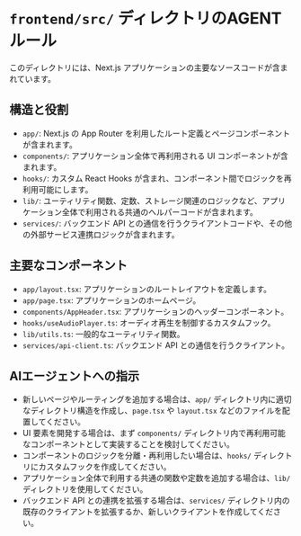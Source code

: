 # `frontend/src/` ディレクトリのAGENTルール

このディレクトリには、Next.js アプリケーションの主要なソースコードが含まれています。

## 構造と役割

- `app/`: Next.js の App Router を利用したルート定義とページコンポーネントが含まれます。
- `components/`: アプリケーション全体で再利用される UI コンポーネントが含まれます。
- `hooks/`: カスタム React Hooks が含まれ、コンポーネント間でロジックを再利用可能にします。
- `lib/`: ユーティリティ関数、定数、ストレージ関連のロジックなど、アプリケーション全体で利用される共通のヘルパーコードが含まれます。
- `services/`: バックエンド API との通信を行うクライアントコードや、その他の外部サービス連携ロジックが含まれます。

## 主要なコンポーネント

- `app/layout.tsx`: アプリケーションのルートレイアウトを定義します。
- `app/page.tsx`: アプリケーションのホームページ。
- `components/AppHeader.tsx`: アプリケーションのヘッダーコンポーネント。
- `hooks/useAudioPlayer.ts`: オーディオ再生を制御するカスタムフック。
- `lib/utils.ts`: 一般的なユーティリティ関数。
- `services/api-client.ts`: バックエンド API との通信を行うクライアント。

## AIエージェントへの指示

- 新しいページやルーティングを追加する場合は、`app/` ディレクトリ内に適切なディレクトリ構造を作成し、`page.tsx` や `layout.tsx` などのファイルを配置してください。
- UI 要素を開発する場合は、まず `components/` ディレクトリ内で再利用可能なコンポーネントとして実装することを検討してください。
- コンポーネントのロジックを分離・再利用したい場合は、`hooks/` ディレクトリにカスタムフックを作成してください。
- アプリケーション全体で利用する共通の関数や定数を追加する場合は、`lib/` ディレクトリを使用してください。
- バックエンド API との連携を拡張する場合は、`services/` ディレクトリ内の既存のクライアントを拡張するか、新しいクライアントを作成してください。